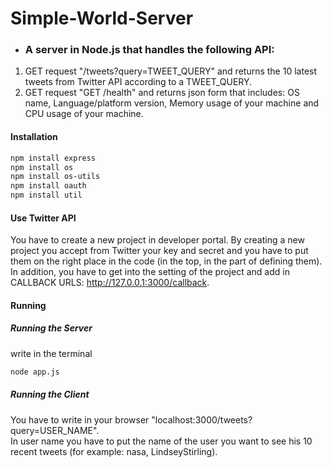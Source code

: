# Simple-World-Server
+ ### A server in Node.js that handles the following API: ###
1. GET request "/tweets?query=TWEET_QUERY" and returns the 10 latest tweets from Twitter API according to a TWEET_QUERY.
2. GET request "GET /health" and returns json form that includes: OS name, Language/platform version, Memory usage of your machine and CPU usage of your machine.


#### Installation ####
```bash
npm install express
npm install os
npm install os-utils
npm install oauth
npm install util

```

#### Use Twitter API ####
You have to create a new project in developer portal. By creating a new project you accept from Twitter your key and secret and you have to put them on the right place in the code (in the top, in the part of defining them).
In addition, you have to get into the setting of the project and add in CALLBACK URLS: http://127.0.0.1:3000/callback.


#### Running ####
##### Running the Server #####
write in the terminal
```bash
node app.js
```

##### Running the Client #####
You have to write in your browser "localhost:3000/tweets?query=USER_NAME". <br />
In user name you have to put the name of the user you want to see his 10 recent tweets (for example: nasa, LindseyStirling).
